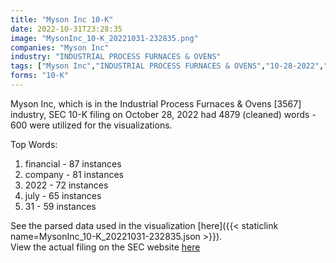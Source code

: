 ```yaml
---
title: "Myson Inc 10-K"
date: 2022-10-31T23:28:35
image: "MysonInc_10-K_20221031-232835.png"
companies: "Myson Inc"
industry: "INDUSTRIAL PROCESS FURNACES & OVENS"
tags: ["Myson Inc","INDUSTRIAL PROCESS FURNACES & OVENS","10-28-2022","10-K"]
forms: "10-K"
---
```

Myson Inc, which is in the Industrial Process Furnaces & Ovens [3567] industry, SEC 10-K filing on October 28, 2022 had 4879 (cleaned) words - 600 were utilized for the visualizations.

Top Words:
1. financial - 87 instances
2. company - 81 instances
3. 2022 - 72 instances
4. july - 65 instances
5. 31 - 59 instances


See the parsed data used in the visualization [here]({{< staticlink name=MysonInc_10-K_20221031-232835.json >}}).  
View the actual filing on the SEC website [here](https://www.sec.gov/Archives/edgar/data/1879293/0001493152-22-029818.txt)